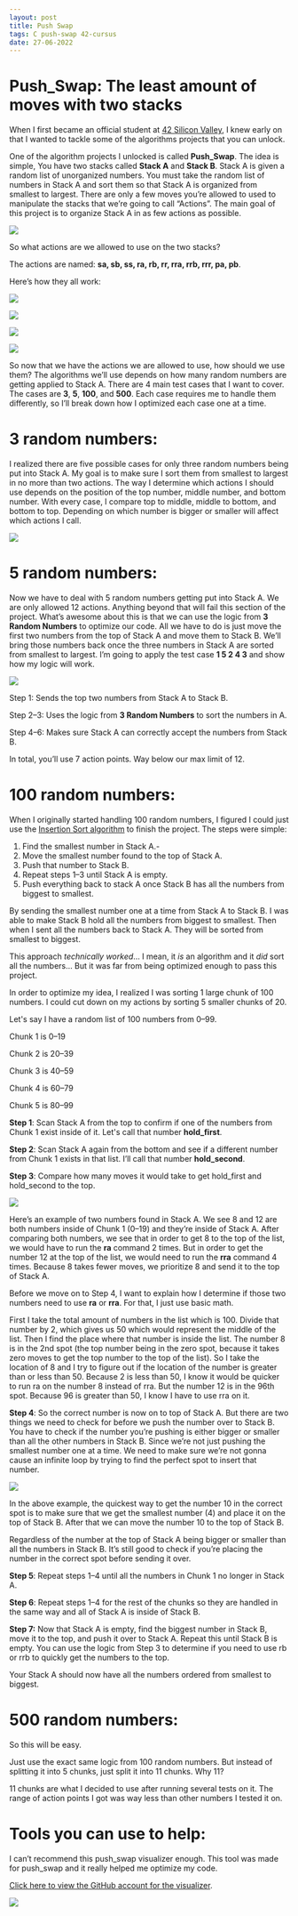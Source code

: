 ```yaml
---
layout: post
title: Push Swap
tags: C push-swap 42-cursus
date: 27-06-2022
---
```



# Push_Swap: The least amount of moves with two stacks

When I first became an official student at  [42 Silicon Valley](https://www.42.us.org/), I knew early on that I wanted to tackle some of the algorithms projects that you can unlock.

One of the algorithm projects I unlocked is called  **Push_Swap**. The idea is simple, You have two stacks called  **Stack A**  and  **Stack B**. Stack A is given a random list of unorganized numbers. You must take the random list of numbers in Stack A and sort them so that Stack A is organized from smallest to largest. There are only a few moves you’re allowed to used to manipulate the stacks that we’re going to call “Actions”. The main goal of this project is to organize Stack A in as few actions as possible.

![](https://miro.medium.com/max/1400/1*rXKk8juFHQaLzI-uJyEVog.png)

So what actions are we allowed to use on the two stacks?

The actions are named:  **sa, sb, ss, ra, rb, rr, rra, rrb, rrr, pa, pb**.

Here’s how they all work:

![](https://miro.medium.com/max/1400/1*dAHbFo-fEko25X-C8CVeKw.png)

![](https://miro.medium.com/max/1400/1*Iji-cUJbgJ1BRmLjT9Qqkw.png)

![](https://miro.medium.com/max/1400/1*v8rjNThxCvEIkbDNjomCZg.png)

![](https://miro.medium.com/max/1400/1*kE_2S1E4IoJxRF4eVt6TAQ.png)

So now that we have the actions we are allowed to use, how should we use them? The algorithms we’ll use depends on how many random numbers are getting applied to Stack A. There are 4 main test cases that I want to cover. The cases are  **3**,  **5**,  **100**, and  **500**. Each case requires me to handle them differently, so I’ll break down how I optimized each case one at a time.

# 3 random numbers:

I realized there are five possible cases for only three random numbers being put into Stack A. My goal is to make sure I sort them from smallest to largest in no more than two actions. The way I determine which actions I should use depends on the position of the top number, middle number, and bottom number. With every case, I compare top to middle, middle to bottom, and bottom to top. Depending on which number is bigger or smaller will affect which actions I call.

![](https://miro.medium.com/max/1400/1*D0U1zQFQnkI4Q_Z0QPi69g.png)

# 5 random numbers:

Now we have to deal with 5 random numbers getting put into Stack A. We are only allowed 12 actions. Anything beyond that will fail this section of the project. What’s awesome about this is that we can use the logic from  **3 Random Numbers**  to optimize our code. All we have to do is just move the first two numbers from the top of Stack A and move them to Stack B. We’ll bring those numbers back once the three numbers in Stack A are sorted from smallest to largest. I’m going to apply the test case  **1 5 2 4 3**  and show how my logic will work.

![](https://miro.medium.com/max/1400/1*qWo_KjcpGAZMuoI4WVtD6Q.png)

Step 1: Sends the top two numbers from Stack A to Stack B.

Step 2–3: Uses the logic from  **3 Random Numbers**  to sort the numbers in A.

Step 4–6: Makes sure Stack A can correctly accept the numbers from Stack B.

In total, you’ll use 7 action points. Way below our max limit of 12.

# **100 random numbers**:

When I originally started handling 100 random numbers, I figured I could just use the  [Insertion Sort algorithm](https://en.wikipedia.org/wiki/Insertion_sort)  to finish the project. The steps were simple:

1.  Find the smallest number in Stack A.-
2.  Move the smallest number found to the top of Stack A.
3.  Push that number to Stack B.
4.  Repeat steps 1–3 until Stack A is empty.
5.  Push everything back to stack A once Stack B has all the numbers from biggest to smallest.

By sending the smallest number one at a time from Stack A to Stack B. I was able to make Stack B hold all the numbers from biggest to smallest. Then when I sent all the numbers back to Stack A. They will be sorted from smallest to biggest.

This approach  _technically worked_… I mean, it  _is_  an algorithm and it  _did_  sort all the numbers… But it was far from being optimized enough to pass this project.

In order to optimize my idea, I realized I was sorting 1 large chunk of 100 numbers. I could cut down on my actions by sorting 5 smaller chunks of 20.

Let's say I have a random list of 100 numbers from 0–99.

Chunk 1 is 0–19

Chunk 2 is 20–39

Chunk 3 is 40–59

Chunk 4 is 60–79

Chunk 5 is 80–99

**Step 1**: Scan Stack A from the top to confirm if one of the numbers from Chunk 1 exist inside of it. Let's call that number  **hold_first**.

**Step 2**: Scan Stack A again from the bottom and see if a different number from Chunk 1 exists in that list. I’ll call that number  **hold_second**.

**Step 3**: Compare how many moves it would take to get hold_first and hold_second to the top.

![](https://miro.medium.com/max/678/1*WcH68sXPNecJgPwyYrA9MQ.png)

Here’s an example of two numbers found in Stack A. We see 8 and 12 are both numbers inside of Chunk 1 (0–19) and they’re inside of Stack A. After comparing both numbers, we see that in order to get 8 to the top of the list, we would have to run the  **ra**  command 2 times. But in order to get the number 12 at the top of the list, we would need to run the  **rra**  command 4 times. Because 8 takes fewer moves, we prioritize 8 and send it to the top of Stack A.

Before we move on to Step 4, I want to explain how I determine if those two numbers need to use  **ra**  or  **rra**. For that, I just use basic math.

First I take the total amount of numbers in the list which is 100. Divide that number by 2, which gives us 50 which would represent the middle of the list. Then I find the place where that number is inside the list. The number 8 is in the 2nd spot (the top number being in the zero spot, because it takes zero moves to get the top number to the top of the list). So I take the location of 8 and I try to figure out if the location of the number is greater than or less than 50. Because 2 is less than 50, I know it would be quicker to run ra on the number 8 instead of rra. But the number 12 is in the 96th spot. Because 96 is greater than 50, I know I have to use rra on it.

**Step 4**: So the correct number is now on to top of Stack A. But there are two things we need to check for before we push the number over to Stack B. You have to check if the number you’re pushing is either bigger or smaller than all the other numbers in Stack B. Since we’re not just pushing the smallest number one at a time. We need to make sure we’re not gonna cause an infinite loop by trying to find the perfect spot to insert that number.

![](https://miro.medium.com/max/1400/1*BPend1w23G0ktNNMd8st6Q.png)

In the above example, the quickest way to get the number 10 in the correct spot is to make sure that we get the smallest number (4) and place it on the top of Stack B. After that we can move the number 10 to the top of Stack B.

Regardless of the number at the top of Stack A being bigger or smaller than all the numbers in Stack B. It’s still good to check if you’re placing the number in the correct spot before sending it over.

**Step 5**: Repeat steps 1–4 until all the numbers in Chunk 1 no longer in Stack A.

**Step 6**: Repeat steps 1–4 for the rest of the chunks so they are handled in the same way and all of Stack A is inside of Stack B.

**Step 7:**  Now that Stack A is empty, find the biggest number in Stack B, move it to the top, and push it over to Stack A. Repeat this until Stack B is empty. You can use the logic from Step 3 to determine if you need to use rb or rrb to quickly get the numbers to the top.

Your Stack A should now have all the numbers ordered from smallest to biggest.

# 500 random numbers:

So this will be easy.

Just use the exact same logic from 100 random numbers. But instead of splitting it into 5 chunks, just split it into 11 chunks. Why 11?

11 chunks are what I decided to use after running several tests on it. The range of action points I got was way less than other numbers I tested it on.

# Tools you can use to help:

I can’t recommend this push_swap visualizer enough. This tool was made for push_swap and it really helped me optimize my code.

[Click here to view the GitHub account for the visualizer](https://github.com/o-reo/push_swap_visualizer).

![](https://miro.medium.com/max/1400/1*Xos_LJko0D9y0oij8hjdOw.png)